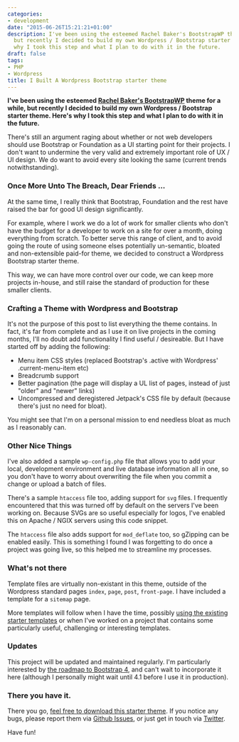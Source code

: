 ```yaml
---
categories:
- development
date: "2015-06-26T15:21:21+01:00"
description: I've been using the esteemed Rachel Baker's BootstrapWP theme for a while,
  but recently I decided to build my own Wordpress / Bootstrap starter theme. Here's
  why I took this step and what I plan to do with it in the future.
draft: false
tags:
- PHP
- Wordpress
title: I Built A Wordpress Bootstrap starter theme
---
```


**I've been using the esteemed [Rachel Baker's BootstrapWP](https://github.com/rachelbaker/bootstrapwp-Twitter-Bootstrap-for-WordPress/tree/bootstrap3 "Rachel Baker's BootstrapWP on GitHub") theme for a while, but recently I decided to build my own Wordpress / Bootstrap starter theme. Here's why I took this step and what I plan to do with it in the future.**

There's still an argument raging about whether or not web developers should use Bootstrap or Foundation as a UI starting point for their projects. I don't want to undermine the very valid and extremely important role of UX / UI design. We do want to avoid every site looking the same (current trends notwithstanding).

### Once More Unto The Breach, Dear Friends ...

At the same time, I really think that Bootstrap, Foundation and the rest have raised the bar for good UI design significantly.

For example, where I work we do a lot of work for smaller clients who don't have the budget for a developer to work on a site for over a month, doing everything from scratch. To better serve this range of client, and to avoid going the route of using someone elses potentially un-semantic, bloated and non-extensible paid-for theme, we decided to construct a Wordpress Bootstrap starter theme.

This way, we can have more control over our code, we can keep more projects in-house, and still raise the standard of production for these smaller clients.

### Crafting a Theme with Wordpress and Bootstrap

It's not the purpose of this post to list everything the theme contains. In fact, it's far from complete and as I use it on live projects in the coming months, I'll no doubt add functionality I find useful / desireable. But I have started off by adding the following:

- Menu item CSS styles (replaced Bootstrap's .active with Wordpress' .current-menu-item etc)
- Breadcrumb support
- Better pagination (the page will display a UL list of pages, instead of just "older" and "newer" links)
- Uncompressed and deregistered Jetpack's CSS file by default (because there's just no need for bloat).

You might see that I'm on a personal mission to end needless bloat as much as I reasonably can.

### Other Nice Things

I've also added a sample `wp-config.php` file that allows you to add your local, development environment and live database information all in one, so you don't have to worry about overwriting the file when you commit a change or upload a batch of files.

There's a sample `htaccess` file too, adding support for `svg` files. I frequently encountered that this was turned off by default on the servers I've been working on. Because SVGs are so useful especially for logos, I've enabled this on Apache / NGIX servers using this code snippet.

The `htaccess` file also adds support for `mod_deflate` too, so gZipping can be enabled easily. This is something I found I was forgetting to do once a project was going live, so this helped me to streamline my processes.

### What's not there

Template files are virtually non-existant in this theme, outside of the Wordpress standard pages `index`, `page`, `post`, `front-page`. I have included a template for a `sitemap` page.

More templates will follow when I have the time, possibly [using the existing starter templates](http://getbootstrap.com/getting-started/#examples "example pages constructed with Bootstrap") or when I've worked on a project that contains some particularly useful, challenging or interesting templates.

### Updates

This project will be updated and maintained regularly. I'm particularly interested by [the roadmap to Bootstrap 4](http://blog.getbootstrap.com/2014/10/29/bootstrap-3-3-0-released/ "Bootstrap blog post containing info about Bootstrap 4"), and can't wait to incorporate it here (although I personally might wait until 4.1 before I use it in production).

### There you have it.

There you go, [feel free to download this starter theme](https://github.com/endymion1818/blazebase/ "Link to Blaze Base starter Wordpress theme"). If you notice any bugs, please report them via [Github Issues](https://github.com/endymion1818/blazebase "GitHub repository for this theme"), or just get in touch via [Twitter](https://twitter.com/muzzlehatch_ "Benjamin Read on Twitter").

Have fun!
